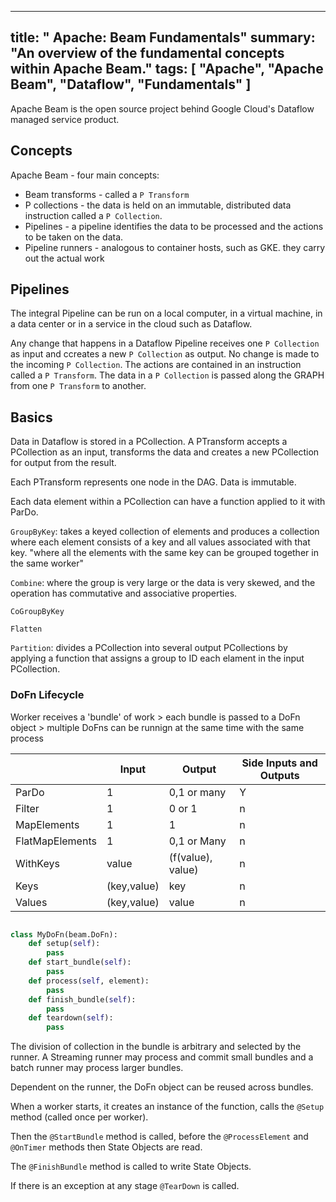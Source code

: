 ---
title: " Apache: Beam Fundamentals"
summary: "An overview of the fundamental concepts within Apache Beam."
tags: [ "Apache", "Apache Beam", "Dataflow", "Fundamentals" ]
----

Apache Beam is the open source project behind Google Cloud's Dataflow managed service product. 

## Concepts

Apache Beam - four main concepts:
- Beam transforms - called a `P Transform`
- P collections - the data is held on an immutable, distributed data instruction called a `P Collection`.
- Pipelines - a pipeline identifies the data to be processed and the actions to be taken on the data.
- Pipeline runners - analogous to container hosts, such as GKE. they carry out the actual work

## Pipelines

The integral Pipeline can be run on a local computer, in a virtual machine, in a data center or in a service in the cloud such as Dataflow.

Any change that happens in a Dataflow Pipeline receives one `P Collection` as input and ccreates a new `P Collection` as output. No change is made to the incoming `P Collection`.  The actions are contained in an instruction called a `P Transform`. The data in a `P Collection` is passed along the GRAPH from one `P Transform` to another.



## Basics

Data in Dataflow is stored in a PCollection.  A PTransform accepts a PCollection as an input, transforms the data and creates a new PCollection for output from the result.

Each PTransform represents one node in the DAG.  Data is immutable.

Each data element within a PCollection can have a function applied to it with ParDo.

`GroupByKey`: takes a keyed collection of elements and produces a collection where each element consists of a key and all values associated with that key. "where all the elements with the same key can be grouped together in the same worker"  

`Combine`: where the group is very large or the data is very skewed, and the operation has commutative and associative properties.

`CoGroupByKey`

`Flatten`

`Partition`: divides a PCollection into several output PCollections by applying a function that assigns a group to ID each elament in the input PCollection.

### DoFn Lifecycle

Worker receives a 'bundle' of work > each bundle is passed to a DoFn object > multiple DoFns can be runnign at the same time with the same process

| | Input | Output | Side Inputs and Outputs |
| --- | --- | --- | --- |
| ParDo | 1 | 0,1 or many | Y |
| Filter | 1 | 0 or 1 | n |
| MapElements | 1 | 1 | n |
| FlatMapElements | 1 | 0,1 or Many | n |
| WithKeys | value | (f(value), value) | n |
| Keys | (key,value) | key | n |
| Values | (key,value) | value | n | 


```python

class MyDoFn(beam.DoFn):
    def setup(self):
        pass
    def start_bundle(self):
        pass
    def process(self, element):
        pass
    def finish_bundle(self):
        pass
    def teardown(self):
        pass
```

The division of collection in the bundle is arbitrary and selected by the runner. A Streaming runner may process and commit small bundles and a batch runner may process larger bundles.

Dependent on the runner, the DoFn object can be reused across bundles.

When a worker starts, it creates an instance of the function, calls the `@Setup` method (called once per worker).

Then the `@StartBundle` method is called, before the `@ProcessElement` and `@OnTimer` methods then State Objects are read.

The `@FinishBundle` method is called to write State Objects.

If there is an exception at any stage `@TearDown` is called.




